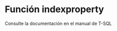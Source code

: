 ﻿---
FunctionName: "indexproperty"
FunctionType: "SQL"
Autogenerated: true
---

# Función  indexproperty

Consulte la documentación en el manual de T-SQL

